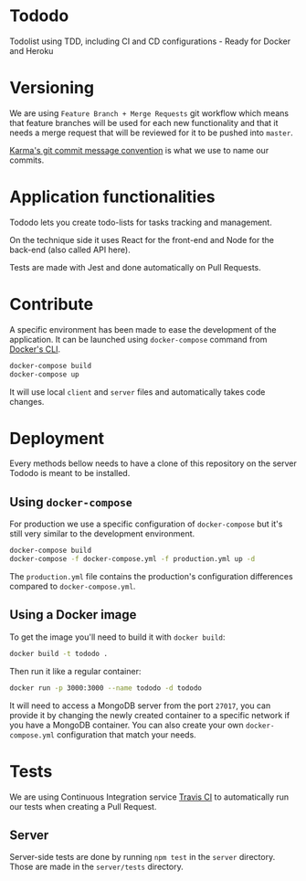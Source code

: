 # Tododo
Todolist using TDD, including CI and CD configurations - Ready for Docker and Heroku

# Versioning
We are using `Feature Branch + Merge Requests` git workflow which means that feature branches will be used for each new functionality and that it needs a merge request that will be reviewed for it to be pushed into `master`.

[Karma's git commit message convention](https://karma-runner.github.io/4.0/dev/git-commit-msg.html) is what we use to name our commits.

# Application functionalities
Tododo lets you create todo-lists for tasks tracking and management.

On the technique side it uses React for the front-end and Node for the back-end (also called API here).

Tests are made with Jest and done automatically on Pull Requests.

# Contribute
A specific environment has been made to ease the development of the application. It can be launched using `docker-compose` command from [Docker's CLI](https://www.docker.com/).

```bash
docker-compose build
docker-compose up
```

It will use local `client` and `server` files and automatically takes code changes.

# Deployment
Every methods bellow needs to have a clone of this repository on the server Tododo is meant to be installed.

## Using `docker-compose`
For production we use a specific configuration of `docker-compose` but it's still very similar to the development environment.

```bash
docker-compose build
docker-compose -f docker-compose.yml -f production.yml up -d
```

The `production.yml` file contains the production's configuration differences compared to `docker-compose.yml`.

## Using a Docker image
To get the image you'll need to build it with `docker build`:
```bash
docker build -t tododo .
```

Then run it like a regular container:
```bash
docker run -p 3000:3000 --name tododo -d tododo
```

It will need to access a MongoDB server from the port `27017`, you can provide it by changing the newly created container to a specific network if you have a MongoDB container. You can also create your own `docker-compose.yml` configuration that match your needs.

# Tests
We are using Continuous Integration service [Travis CI](https://travis-ci.org/) to automatically run our tests when creating a Pull Request.

## Server
Server-side tests are done by running `npm test` in the `server` directory. Those are made in the `server/tests` directory.
